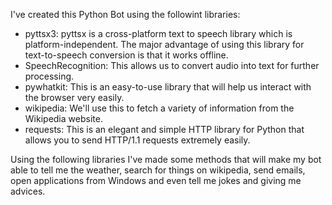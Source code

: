 I've created this Python Bot using the followint libraries:
- pyttsx3: pyttsx is a cross-platform text to speech library which is platform-independent. The major advantage of using this library for text-to-speech conversion is that it works offline.
- SpeechRecognition: This allows us to convert audio into text for further processing.
- pywhatkit: This is an easy-to-use library that will help us interact with the browser very easily.
- wikipedia: We'll use this to fetch a variety of information from the Wikipedia website.
- requests: This is an elegant and simple HTTP library for Python that allows you to send HTTP/1.1 requests extremely easily.

Using the following libraries I've made some methods that will make my bot able to tell me the weather, search for things on wikipedia, send emails, open applications from Windows and even tell me jokes and giving me advices. 

